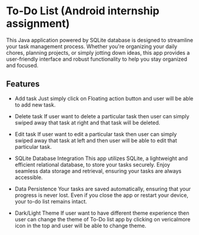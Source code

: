 
# To-Do List (Android internship assignment)

This Java application powered by SQLite database is designed to streamline your task management process. Whether you're organizing your daily chores, planning projects, or simply jotting down ideas, this app provides a user-friendly interface and robust functionality to help you stay organized and focused.


## Features

- Add task
Just simply click on Floating action button and user will be able  to add new task.

- Delete task
If user want to delete a particular task then user can simply swiped away that task at right and that task will be deleted.

- Edit task
If user want to edit a particular task then user can simply swiped away that task at left and then user will be able to edit that particular task.

- SQLite Database Integration
This app utilizes SQLite, a lightweight and efficient relational database, to store your tasks securely. Enjoy seamless data storage and retrieval, ensuring your tasks are always accessible.

- Data Persistence
Your tasks are saved automatically, ensuring that your progress is never lost. Even if you close the app or restart your device, your to-do list remains intact.

- Dark/Light Theme
If user want to have different theme experience then user can change the theme of To-Do list app by clicking on vericalmore icon in the top and user will be able to change theme. 

